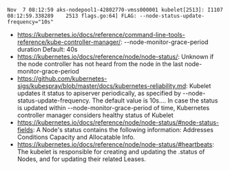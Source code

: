 ```
Nov  7 08:12:59 aks-nodepool1-42802770-vmss000001 kubelet[2513]: I1107 08:12:59.338289    2513 flags.go:64] FLAG: --node-status-update-frequency="10s"
```

- https://kubernetes.io/docs/reference/command-line-tools-reference/kube-controller-manager/: --node-monitor-grace-period duration     Default: 40s
- https://kubernetes.io/docs/reference/node/node-status/: Unknown if the node controller has not heard from the node in the last node-monitor-grace-period
- https://github.com/kubernetes-sigs/kubespray/blob/master/docs/kubernetes-reliability.md: Kubelet updates it status to apiserver periodically, as specified by --node-status-update-frequency. The default value is 10s.... In case the status is updated within --node-monitor-grace-period of time, Kubernetes controller manager considers healthy status of Kubelet
- https://kubernetes.io/docs/reference/node/node-status/#node-status-fields: A Node's status contains the following information: Addresses Conditions Capacity and Allocatable Info. 
- https://kubernetes.io/docs/reference/node/node-status/#heartbeats: The kubelet is responsible for creating and updating the .status of Nodes, and for updating their related Leases.
